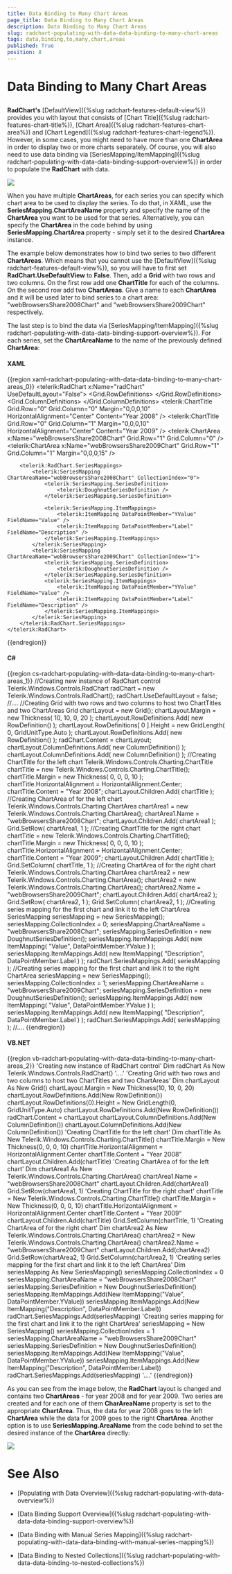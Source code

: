 ```yaml
---
title: Data Binding to Many Chart Areas
page_title: Data Binding to Many Chart Areas
description: Data Binding to Many Chart Areas
slug: radchart-populating-with-data-data-binding-to-many-chart-areas
tags: data,binding,to,many,chart,areas
published: True
position: 8
---
```


# Data Binding to Many Chart Areas



## 

__RadChart's__ [DefaultView]({%slug radchart-features-default-view%}) provides you with layout that consists of [Chart Title]({%slug radchart-features-chart-title%}), [Chart Area]({%slug radchart-features-chart-area%}) and [Chart Legend]({%slug radchart-features-chart-legend%}). However, in some cases, you might need to have more than one __ChartArea__ in order to display two or more charts separately. Of course, you will also need to use data binding via [SeriesMapping/ItemMapping]({%slug radchart-populating-with-data-data-binding-support-overview%}) in order to populate the __RadChart__ with data.

![](images/RadChart_PopulatingWithData_ManyChartAreas_10.png)

When you have multiple __ChartAreas__, for each series you can specify which chart area to be used to display the series. To do that, in XAML, use the __SeriesMapping.ChartAreaName__ property and specify the name of the __ChartArea__ you want to be used for that series. Alternatively, you can specify the __ChartArea__ in the code behind by using __SeriesMapping.ChartArea__ property - simply set it to the desired __ChartArea__ instance.

The example below demonstrates how to bind two series to two different __ChartAreas__. Which means that you cannot use the [DefaultView]({%slug radchart-features-default-view%}), so you will have to first set __RadChart.UseDefaultView__ to __False__. Then, add a __Grid__ with two rows and two columns. On the first row add one __ChartTitle__ for each of the columns. On the second row add two __ChartAreas__. Give a name to each __ChartArea__ and it will be used later to bind series to a chart area: "webBrowsersShare2008Chart" and "webBrowsersShare2009Chart" respectively.

The last step is to bind the data via [SeriesMapping/ItemMapping]({%slug radchart-populating-with-data-data-binding-support-overview%}). For each series, set the __ChartAreaName__ to the name of the previously defined __ChartArea__:

#### __XAML__

{{region xaml-radchart-populating-with-data-data-binding-to-many-chart-areas_0}}
	<telerik:RadChart x:Name="radChart" UseDefaultLayout="False">
	    <Grid Margin="10,10,0,20">
	        <Grid.RowDefinitions>
	            <RowDefinition Height="Auto" />
	            <RowDefinition Height="*" />
	        </Grid.RowDefinitions>
	        <Grid.ColumnDefinitions>
	            <ColumnDefinition Width="*" />
	            <ColumnDefinition Width="*" />
	        </Grid.ColumnDefinitions>
	        <telerik:ChartTitle Grid.Row="0" Grid.Column="0"
	                            Margin="0,0,0,10" HorizontalAlignment="Center"
	                            Content="Year 2008" />
	        <telerik:ChartTitle Grid.Row="0" Grid.Column="1"
	                            Margin="0,0,0,10" HorizontalAlignment="Center"
	                            Content="Year 2009" />
	        <telerik:ChartArea x:Name="webBrowsersShare2008Chart" Grid.Row="1" Grid.Column="0" />
	        <telerik:ChartArea x:Name="webBrowsersShare2009Chart" Grid.Row="1"
	                           Grid.Column="1" Margin="0,0,0,15" />
	    </Grid>
	
	    <telerik:RadChart.SeriesMappings>
	        <telerik:SeriesMapping ChartAreaName="webBrowsersShare2008Chart" CollectionIndex="0">
	            <telerik:SeriesMapping.SeriesDefinition>
	                <telerik:DoughnutSeriesDefinition />
	            </telerik:SeriesMapping.SeriesDefinition>
	
	            <telerik:SeriesMapping.ItemMappings>
	                <telerik:ItemMapping DataPointMember="YValue" FieldName="Value" />
	                <telerik:ItemMapping DataPointMember="Label" FieldName="Description" />
	            </telerik:SeriesMapping.ItemMappings>
	        </telerik:SeriesMapping>
	        <telerik:SeriesMapping ChartAreaName="webBrowsersShare2009Chart" CollectionIndex="1">
	            <telerik:SeriesMapping.SeriesDefinition>
	                <telerik:DoughnutSeriesDefinition />
	            </telerik:SeriesMapping.SeriesDefinition>
	            <telerik:SeriesMapping.ItemMappings>
	                <telerik:ItemMapping DataPointMember="YValue" FieldName="Value" />
	                <telerik:ItemMapping DataPointMember="Label" FieldName="Description" />
	            </telerik:SeriesMapping.ItemMappings>
	        </telerik:SeriesMapping>
	    </telerik:RadChart.SeriesMappings>
	</telerik:RadChart>
{{endregion}}



#### __C#__

{{region cs-radchart-populating-with-data-data-binding-to-many-chart-areas_1}}
	//Creating new instance of RadChart control
	Telerik.Windows.Controls.RadChart radChart = new Telerik.Windows.Controls.RadChart();
	radChart.UseDefaultLayout = false;
	//....
	//Creating Grid with two rows and two columns to host two ChartTitles and two ChartAreas
	Grid chartLayout = new Grid();
	chartLayout.Margin = new Thickness( 10, 10, 0, 20 );
	chartLayout.RowDefinitions.Add( new RowDefinition() );
	chartLayout.RowDefinitions[ 0 ].Height = new GridLength( 0, GridUnitType.Auto );
	chartLayout.RowDefinitions.Add( new RowDefinition() );
	radChart.Content = chartLayout;
	chartLayout.ColumnDefinitions.Add( new ColumnDefinition() );
	chartLayout.ColumnDefinitions.Add( new ColumnDefinition() );
	//Creating ChartTitle for the left chart
	Telerik.Windows.Controls.Charting.ChartTitle chartTitle = new Telerik.Windows.Controls.Charting.ChartTitle();
	chartTitle.Margin = new Thickness( 0, 0, 0, 10 );
	chartTitle.HorizontalAlignment = HorizontalAlignment.Center;
	chartTitle.Content = "Year 2008";
	chartLayout.Children.Add( chartTitle );
	//Creating ChartArea of for the left chart
	Telerik.Windows.Controls.Charting.ChartArea chartArea1 = new Telerik.Windows.Controls.Charting.ChartArea();
	chartArea1.Name = "webBrowsersShare2008Chart";
	chartLayout.Children.Add( chartArea1 );
	Grid.SetRow( chartArea1, 1 );
	//Creating ChartTitle for the right chart
	chartTitle = new Telerik.Windows.Controls.Charting.ChartTitle();
	chartTitle.Margin = new Thickness( 0, 0, 0, 10 );
	chartTitle.HorizontalAlignment = HorizontalAlignment.Center;
	chartTitle.Content = "Year 2009";
	chartLayout.Children.Add( chartTitle );
	Grid.SetColumn( chartTitle, 1 );
	//Creating ChartArea of for the right chart
	Telerik.Windows.Controls.Charting.ChartArea chartArea2 = new Telerik.Windows.Controls.Charting.ChartArea();
	chartArea2 = new Telerik.Windows.Controls.Charting.ChartArea();
	chartArea2.Name = "webBrowsersShare2009Chart";
	chartLayout.Children.Add( chartArea2 );
	Grid.SetRow( chartArea2, 1 );
	Grid.SetColumn( chartArea2, 1 );
	//Creating series mapping for the first chart and link it to the left ChartArea
	SeriesMapping seriesMapping = new SeriesMapping();
	seriesMapping.CollectionIndex = 0;
	seriesMapping.ChartAreaName = "webBrowsersShare2008Chart";
	seriesMapping.SeriesDefinition = new DoughnutSeriesDefinition();
	seriesMapping.ItemMappings.Add( new ItemMapping( "Value", DataPointMember.YValue ) );
	seriesMapping.ItemMappings.Add( new ItemMapping( "Description", DataPointMember.Label ) );
	radChart.SeriesMappings.Add( seriesMapping );
	//Creating series mapping for the first chart and link it to the right ChartArea
	seriesMapping = new SeriesMapping();
	seriesMapping.CollectionIndex = 1;
	seriesMapping.ChartAreaName = "webBrowsersShare2009Chart";
	seriesMapping.SeriesDefinition = new DoughnutSeriesDefinition();
	seriesMapping.ItemMappings.Add( new ItemMapping( "Value", DataPointMember.YValue ) );
	seriesMapping.ItemMappings.Add( new ItemMapping( "Description", DataPointMember.Label ) );
	radChart.SeriesMappings.Add( seriesMapping );
	//....
{{endregion}}



#### __VB.NET__

{{region vb-radchart-populating-with-data-data-binding-to-many-chart-areas_2}}
	'Creating new instance of RadChart control'
	Dim radChart As New Telerik.Windows.Controls.RadChart()
	'....'
	'Creating Grid with two rows and two columns to host two ChartTitles and two ChartAreas'
	Dim chartLayout As New Grid()
	chartLayout.Margin = New Thickness(10, 10, 0, 20)
	chartLayout.RowDefinitions.Add(New RowDefinition())
	chartLayout.RowDefinitions(0).Height = New GridLength(0, GridUnitType.Auto)
	chartLayout.RowDefinitions.Add(New RowDefinition())
	radChart.Content = chartLayout
	chartLayout.ColumnDefinitions.Add(New ColumnDefinition())
	chartLayout.ColumnDefinitions.Add(New ColumnDefinition())
	'Creating ChartTitle for the left chart'
	Dim chartTitle As New Telerik.Windows.Controls.Charting.ChartTitle()
	chartTitle.Margin = New Thickness(0, 0, 0, 10)
	chartTitle.HorizontalAlignment = HorizontalAlignment.Center
	chartTitle.Content = "Year 2008"
	chartLayout.Children.Add(chartTitle)
	'Creating ChartArea of for the left chart'
	Dim chartArea1 As New Telerik.Windows.Controls.Charting.ChartArea()
	chartArea1.Name = "webBrowsersShare2008Chart"
	chartLayout.Children.Add(chartArea1)
	Grid.SetRow(chartArea1, 1)
	'Creating ChartTitle for the right chart'
	chartTitle = New Telerik.Windows.Controls.Charting.ChartTitle()
	chartTitle.Margin = New Thickness(0, 0, 0, 10)
	chartTitle.HorizontalAlignment = HorizontalAlignment.Center
	chartTitle.Content = "Year 2009"
	chartLayout.Children.Add(chartTitle)
	Grid.SetColumn(chartTitle, 1)
	'Creating ChartArea of for the right chart'
	Dim chartArea2 As New Telerik.Windows.Controls.Charting.ChartArea()
	chartArea2 = New Telerik.Windows.Controls.Charting.ChartArea()
	chartArea2.Name = "webBrowsersShare2009Chart"
	chartLayout.Children.Add(chartArea2)
	Grid.SetRow(chartArea2, 1)
	Grid.SetColumn(chartArea2, 1)
	'Creating series mapping for the first chart and link it to the left ChartArea'
	Dim seriesMapping As New SeriesMapping()
	seriesMapping.CollectionIndex = 0
	seriesMapping.ChartAreaName = "webBrowsersShare2008Chart"
	seriesMapping.SeriesDefinition = New DoughnutSeriesDefinition()
	seriesMapping.ItemMappings.Add(New ItemMapping("Value", DataPointMember.YValue))
	seriesMapping.ItemMappings.Add(New ItemMapping("Description", DataPointMember.Label))
	radChart.SeriesMappings.Add(seriesMapping)
	'Creating series mapping for the first chart and link it to the right ChartArea'
	seriesMapping = New SeriesMapping()
	seriesMapping.CollectionIndex = 1
	seriesMapping.ChartAreaName = "webBrowsersShare2009Chart"
	seriesMapping.SeriesDefinition = New DoughnutSeriesDefinition()
	seriesMapping.ItemMappings.Add(New ItemMapping("Value", DataPointMember.YValue))
	seriesMapping.ItemMappings.Add(New ItemMapping("Description", DataPointMember.Label))
	radChart.SeriesMappings.Add(seriesMapping)
	'....'
{{endregion}}



As you can see from the image below, the __RadChart__ layout is changed and contains two __ChartAreas__ - for year 2008 and for year 2009. Two series are created and for each one of them __CharAreaName__ property is set to the appropriate __ChartArea__. Thus, the data for year 2008 goes to the left __ChartArea__ while the data for 2009 goes to the right __ChartArea__. Another option is to use __SeriesMapping.AreaName__ from the code behind to set the desired instance of the __ChartArea__ directly:

![](images/RadChart_PopulatingWithData_ManyChartAreas_20.png)

# See Also

 * [Populating with Data Overview]({%slug radchart-populating-with-data-overview%})

 * [Data Binding Support Overview]({%slug radchart-populating-with-data-data-binding-support-overview%})

 * [Data Binding with Manual Series Mapping]({%slug radchart-populating-with-data-data-binding-with-manual-series-mapping%})

 * [Data Binding to Nested Collections]({%slug radchart-populating-with-data-data-binding-to-nested-collections%})
